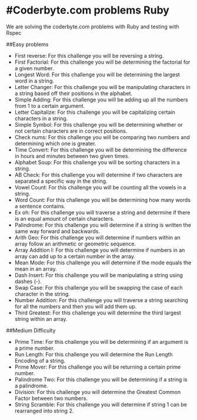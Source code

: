 #Coderbyte.com problems Ruby
==============================================================

We are solving the coderbyte.com problems with Ruby and testing with Rspec

##Easy problems
* First reverse: For this challenge you will be reversing a string.
* First Factorial: For this challenge you will be determining the factorial for a given number.
* Longest Word: For this challenge you will be determining the largest word in a string.
* Letter Changer: For this challenge you will be manipulating characters in a string based off their positions in the alphabet.
* Simple Adding: For this challenge you will be adding up all the numbers from 1 to a certain argument.
* Letter Capitalize: For this challenge you will be capitalizing certain characters in a string.
* Simple Symbol: For this challenge you will be determining whether or not certain characters are in correct positions.
* Check nums: For this challenge you will be comparing two numbers and determining which one is greater.
* Time Convert: For this challenge you will be determining the difference in hours and minutes between two given times.
* Alphabet Soup: For this challenge you will be sorting characters in a string.
* AB Check: For this challenge you will determine if two characters are separated a specific way in the string.
* Vowel Count: For this challenge you will be counting all the vowels in a string.
* Word Count: For this challenge you will be determining how many words a sentence contains.
* Ex oh: For this challenge you will traverse a string and determine if there is an equal amount of certain characters.
* Palindrome: For this challenge you will determine if a string is written the same way forward and backwards.
* Arith Geo: For this challenge you will determine if numbers within an array follow an arithmetic or geometric sequence.
* Array Addition I: For this challenge you will determine if numbers in an array can add up to a certain number in the array.
* Mean Mode: For this challenge you will determine if the mode equals the mean in an array.
* Dash Insert: For this challenge you will be manipulating a string using dashes (-).
* Swap Case: For this challenge you will be swapping the case of each character in the string.
* Number Addition: For this challenge you will traverse a string searching for all the numbers and then you will add them up.
* Third Greatest: For this challenge you will determine the third largest string within an array.

##Medium Difficulty
* Prime Time: For this challenge you will be determining if an argument is a prime number.
* Run Length: For this challenge you will determine the Run Length Encoding of a string.
* Prime Mover: For this challenge you will be returning a certain prime number.
* Palindrome Two: For this challenge you will be determining if a string is a palindrome.
* Division: For this challenge you will determine the Greatest Common Factor between two numbers.
* String Scramble: For this challenge you will determine if string 1 can be rearranged into string 2.